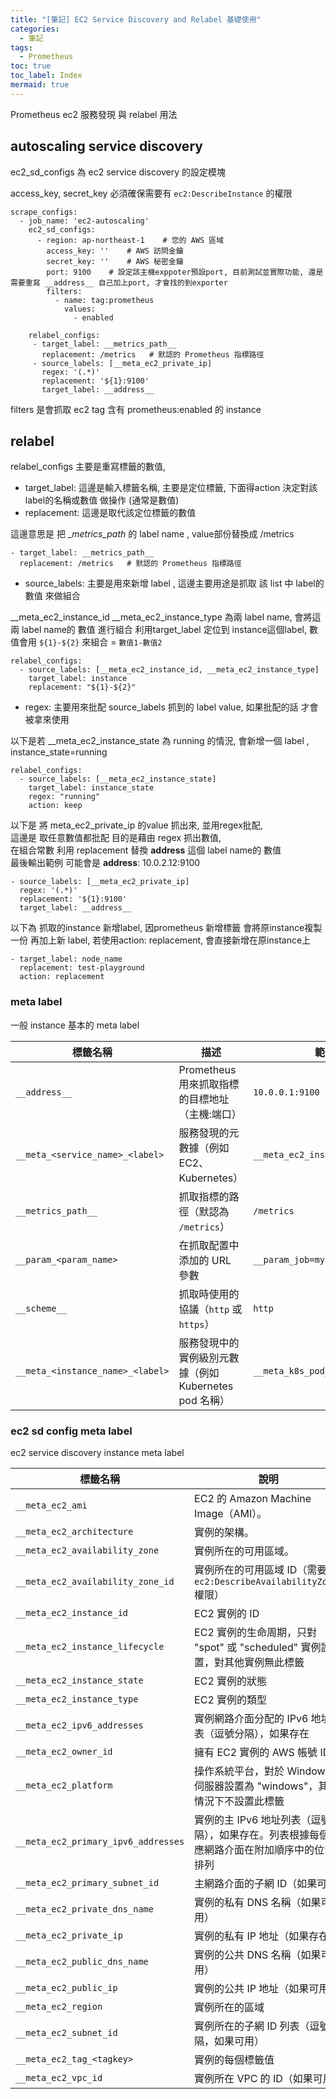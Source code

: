 ```yaml
---
title: "[筆記] EC2 Service Discovery and Relabel 基礎使用"
categories:
  - 筆記
tags:
  - Prometheus
toc: true
toc_label: Index
mermaid: true
---
```


Prometheus ec2 服務發現 與 relabel 用法

## autoscaling service discovery

ec2_sd_configs 為 ec2 service discovery 的設定模塊

access_key, secret_key 必須確保需要有 `ec2:DescribeInstance` 的權限

```
scrape_configs:
  - job_name: 'ec2-autoscaling'
    ec2_sd_configs:
      - region: ap-northeast-1    # 您的 AWS 區域
        access_key: ''    # AWS 訪問金鑰
        secret_key: ''    # AWS 秘密金鑰
        port: 9100    # 設定該主機exppoter預設port, 目前測試並實際功能, 還是需要重寫 __address__ 自己加上port, 才會找的到exporter  
        filters:
          - name: tag:prometheus
            values:
              - enabled
              
    relabel_configs:
     - target_label: __metrics_path__
       replacement: /metrics   # 默認的 Prometheus 指標路徑
     - source_labels: [__meta_ec2_private_ip]
       regex: '(.*)'
       replacement: '${1}:9100'
       target_label: __address__
```

filters 是會抓取 ec2 tag 含有 prometheus:enabled 的 instance

## relabel

relabel_configs 主要是重寫標籤的數值,

- target_label: 這邊是輸入標籤名稱, 主要是定位標籤, 下面得action 決定對該label的名稱或數值 做操作  (通常是數值)
- replacement: 這邊是取代該定位標籤的數值

這邊意思是 把 __metrics_path_ 的 label name , value部份替換成 /metrics

```
- target_label: __metrics_path__
  replacement: /metrics   # 默認的 Prometheus 指標路徑
```

- source_labels: 主要是用來新增 label , 這邊主要用途是抓取 該 list 中 label的數值 來做組合

__meta_ec2_instance_id  __meta_ec2_instance_type 為兩 label name, 會將這兩 label name的 數值 進行組合
利用target_label 定位到 instance這個label, 數值會用 `${1}-${2}` 來組合 = `數值1-數值2`

```
relabel_configs:
  - source_labels: [__meta_ec2_instance_id, __meta_ec2_instance_type]
    target_label: instance
    replacement: "${1}-${2}"
```

- regex: 主要用來批配 source_labels 抓到的 label value, 如果批配的話 才會被拿來使用

以下是若  __meta_ec2_instance_state 為 running 的情況, 會新增一個 label , instance_state=running

```
relabel_configs:
  - source_labels: [__meta_ec2_instance_state]
    target_label: instance_state
    regex: "running"
    action: keep
```

以下是 將 meta_ec2_private_ip 的value 抓出來, 並用regex批配,   
這邊是 取任意數值都批配 目的是藉由 regex 抓出數值,  
在組合常數 利用 replacement 替換 __address__ 這個 label name的 數值   
最後輸出範例 可能會是  __address__: 10.0.2.12:9100

```
- source_labels: [__meta_ec2_private_ip]
  regex: '(.*)'
  replacement: '${1}:9100'
  target_label: __address__
```

以下為 抓取的instance 新增label, 因prometheus 新增標籤 會將原instance複製一份 再加上新 label, 若使用action: replacement, 會直接新增在原instance上  
```
- target_label: node_name
  replacement: test-playground
  action: replacement
```

### meta label

一般 instance 基本的 meta label

| 標籤名稱                             | 描述                                  | 範例值                              |
|----------------------------------|-------------------------------------|----------------------------------|
| `__address__`                    | Prometheus 用來抓取指標的目標地址（主機:端口）       | `10.0.0.1:9100`                  |
| `__meta_<service_name>_<label>`  | 服務發現的元數據（例如 EC2、Kubernetes）         | `__meta_ec2_instance_id=abcd123` |
| `__metrics_path__`               | 抓取指標的路徑（默認為 `/metrics`）             | `/metrics`                       |
| `__param_<param_name>`           | 在抓取配置中添加的 URL 參數                    | `__param_job=myjob`              |
| `__scheme__`                     | 抓取時使用的協議（`http` 或 `https`）          | `http`                           |
| `__meta_<instance_name>_<label>` | 服務發現中的實例級別元數據（例如 Kubernetes pod 名稱） | `__meta_k8s_pod_name=my-pod`     |

### ec2 sd config meta label

ec2 service discovery instance meta label

| 標籤名稱                                | 說明                                                   |
|-------------------------------------|------------------------------------------------------|
| `__meta_ec2_ami`                    | EC2 的 Amazon Machine Image（AMI）。                     |
| `__meta_ec2_architecture`           | 實例的架構。                                               |
| `__meta_ec2_availability_zone`      | 實例所在的可用區域。                                           |
| `__meta_ec2_availability_zone_id`   | 實例所在的可用區域 ID（需要 `ec2:DescribeAvailabilityZones` 權限） |
| `__meta_ec2_instance_id`            | EC2 實例的 ID                                          |
| `__meta_ec2_instance_lifecycle`     | EC2 實例的生命周期，只對 "spot" 或 "scheduled" 實例設置，對其他實例無此標籤  |
| `__meta_ec2_instance_state`         | EC2 實例的狀態                                           |
| `__meta_ec2_instance_type`          | EC2 實例的類型                                           |
| `__meta_ec2_ipv6_addresses`         | 實例網路介面分配的 IPv6 地址列表（逗號分隔），如果存在                      |
| `__meta_ec2_owner_id`               | 擁有 EC2 實例的 AWS 帳號 ID                                |
| `__meta_ec2_platform`               | 操作系統平台，對於 Windows 伺服器設置為 "windows"，其他情況下不設置此標籤      |
| `__meta_ec2_primary_ipv6_addresses` | 實例的主 IPv6 地址列表（逗號分隔），如果存在。列表根據每個對應網路介面在附加順序中的位置排列   |
| `__meta_ec2_primary_subnet_id`      | 主網路介面的子網 ID（如果可用）                                   |
| `__meta_ec2_private_dns_name`       | 實例的私有 DNS 名稱（如果可用）                                  |
| `__meta_ec2_private_ip`             | 實例的私有 IP 地址（如果存在）                                   |
| `__meta_ec2_public_dns_name`        | 實例的公共 DNS 名稱（如果可用）                                  |
| `__meta_ec2_public_ip`              | 實例的公共 IP 地址（如果可用                                   |
| `__meta_ec2_region`                 | 實例所在的區域                                             |
| `__meta_ec2_subnet_id`              | 實例所在的子網 ID 列表（逗號分隔，如果可用）                            |
| `__meta_ec2_tag_<tagkey>`           | 實例的每個標籤值                                            |
| `__meta_ec2_vpc_id`                 | 實例所在 VPC 的 ID（如果可用）                                 |
